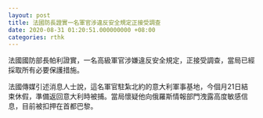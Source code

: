 ```yaml
---
layout: post
title: 法國防長證實一名軍官涉違反安全規定正接受調查
date: 2020-08-31 01:20:51.000000000 +08:00
categories: rthk
---
```


法國國防部長帕利證實，一名高級軍官涉嫌違反安全規定，正接受調查，當局已經採取所有必要保護措施。

法國傳媒引述消息人士說，這名軍官駐紮北約的意大利軍事基地，今個月21日結束休假，準備返回意大利時被捕。當局懷疑他向俄羅斯情報部門洩露高度敏感信息，目前被扣押在首都巴黎。
